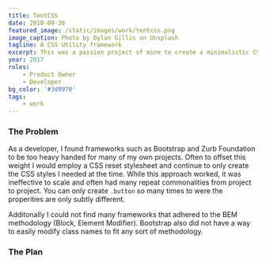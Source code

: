 ```yaml
---
title: TentCSS
date: 2018-09-30
featured_image: /static/images/work/tentcss.png
image_caption: Photo by Dylan Gillis on Unsplash
tagline: A CSS Utility framework
excerpt: This was a passion project of mine to create a minimalistic CSS framework. Additionally I wanted the framework to adhere to the BEM methodology which I found to be missing from large-scale UI frameworks.
year: 2017
roles: 
    - Product Owner
    - Developer
bg_color: '#3d9970'
tags:
    - work
---
```


### The Problem

As a developer, I found frameworks such as Bootstrap and Zurb Foundation to be too heavy handed for many of my own projects. Often to offset this weight I would employ a CSS reset stylesheet and continue to only create the CSS styles I needed at the time. While this approach worked, it was ineffective to scale and often had many repeat commonalities from project to project. You can only create `.button` so many times to were the properities are only subtly different.

Additonally I could not find many frameworks that adhered to the BEM methodology (Block, Element Modifier). Bootstrap also did not have a way to easily modify class names to fit any sort of methodology.

### The Plan

